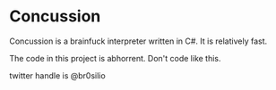 # Concussion
Concussion is a brainfuck interpreter written in C#. It is relatively fast.

The code in this project is abhorrent. Don't code like this.


twitter handle is @br0silio
